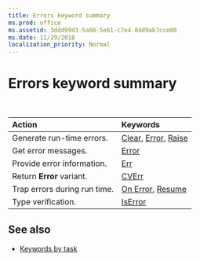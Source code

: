 ```yaml
---
title: Errors keyword summary
ms.prod: office
ms.assetid: 3ddd99d3-5a08-5e61-c7e4-84d9ab7cce00
ms.date: 11/29/2018
localization_priority: Normal
---
```



# Errors keyword summary

<br/>

|Action|Keywords|
|:-----|:-----|
|Generate run-time errors.|[Clear](clear-method-visual-basic-for-applications.md), [Error](error-statement.md), [Raise](raise-method.md)|
|Get error messages.|[Error](error-function.md)|
|Provide error information.|[Err](err-object.md)|
|Return **Error** variant.|[CVErr](cverr-function.md)|
|Trap errors during run time.|[On Error](on-error-statement.md), [Resume](resume-statement.md)|
|Type verification.|[IsError](iserror-function.md)|

## See also

- [Keywords by task](keywords-by-task.md)
